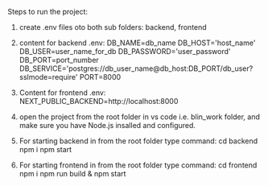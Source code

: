 
Steps to run the project:

1. create .env files oto both sub folders: backend, frontend
2. content for backend .env:
DB_NAME=db_name
DB_HOST='host_name'
DB_USER=user_name_for_db
DB_PASSWORD='user_password'
DB_PORT=port_number
DB_SERVICE='postgres://db_user_name@db_host:DB_PORT/db_user?sslmode=require'
PORT=8000

3. Content for frontend .env:
NEXT_PUBLIC_BACKEND=http://localhost:8000

4. open the project from the root folder in vs code i.e. blin_work folder, and make sure you have Node.js  insalled and configured.

5. For starting backend in from the root folder type command:
cd backend 
npm i 
npm start

6. For starting frontend in from the root folder type command:
cd frontend
npm i
npm run build & npm start
